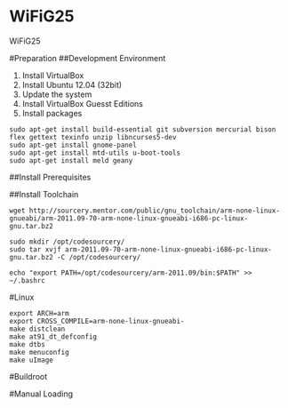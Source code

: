 WiFiG25
=======

WiFiG25

#Preparation
##Development Environment
1. Install VirtualBox
2. Install Ubuntu 12.04 (32bit)
3. Update the system
4. Install VirtualBox Guesst Editions
5. Install packages

```
sudo apt-get install build-essential git subversion mercurial bison flex gettext texinfo unzip libncurses5-dev
sudo apt-get install gnome-panel
sudo apt-get install mtd-utils u-boot-tools 
sudo apt-get install meld geany
```

##Install Prerequisites

##Install Toolchain
```
wget http://sourcery.mentor.com/public/gnu_toolchain/arm-none-linux-gnueabi/arm-2011.09-70-arm-none-linux-gnueabi-i686-pc-linux-gnu.tar.bz2

sudo mkdir /opt/codesourcery/
sudo tar xvjf arm-2011.09-70-arm-none-linux-gnueabi-i686-pc-linux-gnu.tar.bz2 -C /opt/codesourcery/

echo "export PATH=/opt/codesourcery/arm-2011.09/bin:$PATH" >> ~/.bashrc
```

#Linux
```
export ARCH=arm 
export CROSS_COMPILE=arm-none-linux-gnueabi-
make distclean
make at91_dt_defconfig
make dtbs
make menuconfig
make uImage
```

#Buildroot

#Manual Loading
